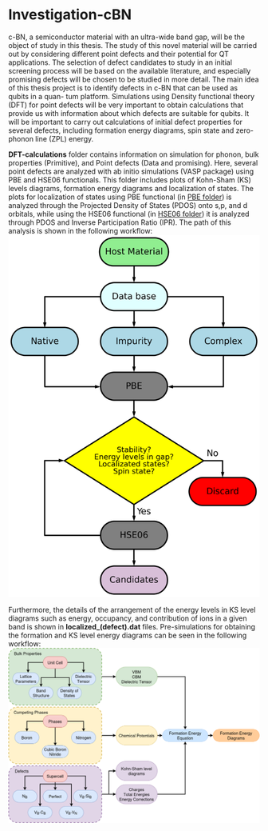 # Investigation-cBN
c-BN, a semiconductor material with an ultra-wide band gap, will be the object of study in this thesis. The study of this novel material will be carried out by considering different point defects and their potential for QT applications. The selection of defect candidates to study in an initial screening process will be based on the available literature, and especially promising defects will be chosen to be studied in more detail. The main idea of this thesis project is to identify defects in c-BN that can be used as qubits in a quan- tum platform. Simulations using Density functional theory (DFT) for point defects will be very important to obtain calculations that provide us with information about which defects are suitable for qubits. It will be important to carry out calculations of initial defect properties for several defects, including formation energy diagrams, spin state and zero-phonon line (ZPL) energy.

**DFT-calculations** folder contains information on simulation for phonon, bulk properties (Primitive), and Point defects (Data and promising). Here, several point defects are analyzed with ab initio simulations (VASP package) using PBE and HSE06 functionals.  This folder includes plots of Kohn-Sham (KS) levels diagrams, formation energy diagrams and localization of states. The plots for localization of states using PBE functional (in [PBE folder](https://github.com/JosephPVera/Investigation-cBN/tree/main/DFT-calculations/Point-Defects-Data/PBE)) is analyzed through the Projected Density of States (PDOS) onto s,p, and d orbitals, while using the HSE06 functional (in [HSE06 folder](https://github.com/JosephPVera/Investigation-cBN/tree/main/DFT-calculations/Point-Defects-Data/HSE06)) it is analyzed through PDOS and Inverse Participation Ratio (IPR). The path of this analysis is shown in the following workflow:
![Alt text](https://github.com/JosephPVera/Investigation-cBN/blob/main/Figures/flowchart-point-defect.png)

Furthermore, the details of the arrangement of the energy levels in KS level diagrams such as energy, occupancy, and contribution of ions in a given band is shown in **localized_(defect).dat** files. Pre-simulations for obtaining the formation and KS level energy diagrams can be seen in the following workflow:
![Alt text](https://github.com/JosephPVera/Investigation-cBN/blob/main/Figures/defects-diagram-0.png)
